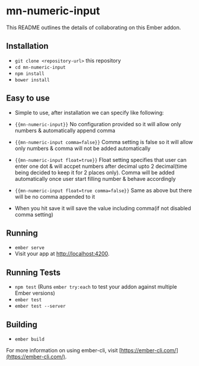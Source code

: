 # mn-numeric-input

This README outlines the details of collaborating on this Ember addon.

## Installation

* `git clone <repository-url>` this repository
* `cd mn-numeric-input`
* `npm install`
* `bower install`

## Easy to use
* Simple to use, after installation we can specify like following:

* `{{mn-numeric-input}}`
    No configuration provided so it will allow only numbers & automatically append comma
* `{{mn-numeric-input comma=false}}`
    Comma setting is false so it will allow only numbers & comma will not be added automatically
* `{{mn-numeric-input float=true}}`
    Float setting specifies that user can enter one dot & will accpet numbers after decimal upto 2 decimal(time being decided to keep it for 2 places only). Comma will be added automatically once user start filling number & behave accordingly
* `{{mn-numeric-input float=true comma=false}}`
    Same as above but there will be no comma appended to it

* When you hit save it will save the value including comma(if not disabled comma setting)    


## Running

* `ember serve`
* Visit your app at [http://localhost:4200](http://localhost:4200).

## Running Tests

* `npm test` (Runs `ember try:each` to test your addon against multiple Ember versions)
* `ember test`
* `ember test --server`

## Building

* `ember build`

For more information on using ember-cli, visit [https://ember-cli.com/](https://ember-cli.com/).
